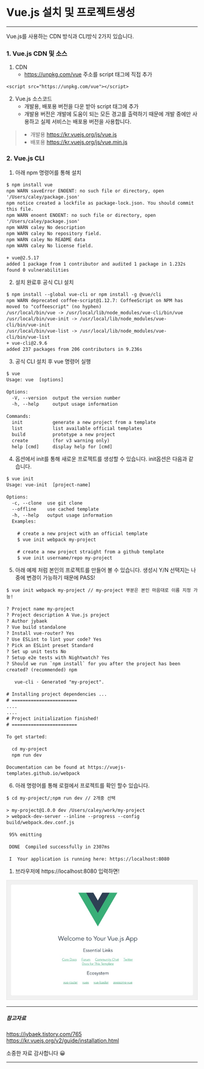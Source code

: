 # Vue.js 설치 및 프로젝트생성
---
Vue.js를 사용하는 CDN 방식과 CLI방식 2가지 있습니다.

### 1. Vue.js CDN 및 소스

1. CDN
   - https://unpkg.com/vue 주소를 script 태그에 직접 추가

```
<script src="https://unpkg.com/vue"></script> 

```

2. Vue.js 소스코드
   - 개발용, 배포용 버전을 다운 받아 script 태그에 추가
   - 개발용 버전은 개발에 도움이 되는 모든 경고를 출력하기 때문에 개발 중에만 사용하고 실제 서비스는 배포용 버전을 사용합니다.
> - 개발용 https://kr.vuejs.org/js/vue.js
> - 배포용 https://kr.vuejs.org/js/vue.min.js

### 2. Vue.js CLI

1. 아래 npm 명령어를 통해 설치

```
$ npm install vue
npm WARN saveError ENOENT: no such file or directory, open '/Users/caley/package.json'
npm notice created a lockfile as package-lock.json. You should commit this file.
npm WARN enoent ENOENT: no such file or directory, open '/Users/caley/package.json'
npm WARN caley No description
npm WARN caley No repository field.
npm WARN caley No README data
npm WARN caley No license field.

+ vue@2.5.17
added 1 package from 1 contributor and audited 1 package in 1.232s
found 0 vulnerabilities
```

2. 설치 완료후 공식 CLI 설치

```
$ npm install --global vue-cli or npm install -g @vue/cli
npm WARN deprecated coffee-script@1.12.7: CoffeeScript on NPM has moved to "coffeescript" (no hyphen)
/usr/local/bin/vue -> /usr/local/lib/node_modules/vue-cli/bin/vue
/usr/local/bin/vue-init -> /usr/local/lib/node_modules/vue-cli/bin/vue-init
/usr/local/bin/vue-list -> /usr/local/lib/node_modules/vue-cli/bin/vue-list
+ vue-cli@2.9.6
added 237 packages from 206 contributors in 9.236s
```

3. 공식 CLI 설치 후 vue 명령어 실행

```
$ vue
Usage: vue  [options]

Options:
  -V, --version  output the version number
  -h, --help     output usage information

Commands:
  init           generate a new project from a template
  list           list available official templates
  build          prototype a new project
  create         (for v3 warning only)
  help [cmd]     display help for [cmd]
```

4. 옵션에서 init를 통해 새로운 프로젝트를 생성할 수 있습니다. init옵션은 다음과 같습니다.

```
$ vue init
Usage: vue-init  [project-name]

Options:
  -c, --clone  use git clone
  --offline    use cached template
  -h, --help   output usage information
  Examples:

    # create a new project with an official template
    $ vue init webpack my-project

    # create a new project straight from a github template
    $ vue init username/repo my-project
```

5. 아래 예제 처럼 본인의 프로젝트를 만들어 볼 수 있습니다. 생성시 Y/N 선택지는 나중에 변경이 가능하기 때문에 PASS!

```
$ vue init webpack my-project // my-project 부분은 본인 마음대로 이름 지정 가능!

? Project name my-project
? Project description A Vue.js project
? Author jybaek 
? Vue build standalone
? Install vue-router? Yes
? Use ESLint to lint your code? Yes
? Pick an ESLint preset Standard
? Set up unit tests No
? Setup e2e tests with Nightwatch? Yes
? Should we run `npm install` for you after the project has been created? (recommended) npm

   vue-cli · Generated "my-project".

# Installing project dependencies ...
# ========================
....
....
# Project initialization finished!
# ========================

To get started:

  cd my-project
  npm run dev

Documentation can be found at https://vuejs-templates.github.io/webpack
```

6. 아래 명령어를 통해 로컬에서 프로젝트를 확인 할수 있습니다.

```
$ cd my-project/;npm run dev // 2개중 선택

> my-project@1.0.0 dev /Users/caley/work/my-project
> webpack-dev-server --inline --progress --config build/webpack.dev.conf.js

 95% emitting

 DONE  Compiled successfully in 2307ms                                                                                                                                  

 I  Your application is running here: https://localhost:8080
```

1. 브라우저에 https://localhost:8080 입력하면!

![vueRun](img/img_vue_run.jpg)

***
##### 참고자료
https://jybaek.tistory.com/765<br>
https://kr.vuejs.org/v2/guide/installation.html<br>

소중한 자료 감사합니다 😀
***

